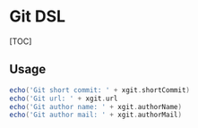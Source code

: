 # Git DSL

[TOC]

## Usage

```groovy
echo('Git short commit: ' + xgit.shortCommit)
echo('Git url: ' + xgit.url
echo('Git author name: ' + xgit.authorName)
echo('Git author mail: ' + xgit.authorMail)
```
